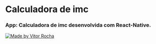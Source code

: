 # Calculadora de imc
### App: Calculadora de imc desenvolvida com React-Native.

<a href="https://media.giphy.com/media/W3ZsDsp7KN7vTM3ZRj/giphy.gif"><img src="https://media.giphy.com/media/W3ZsDsp7KN7vTM3ZRj/giphy.gif" title="Made by Vitor Rocha"/></a>
